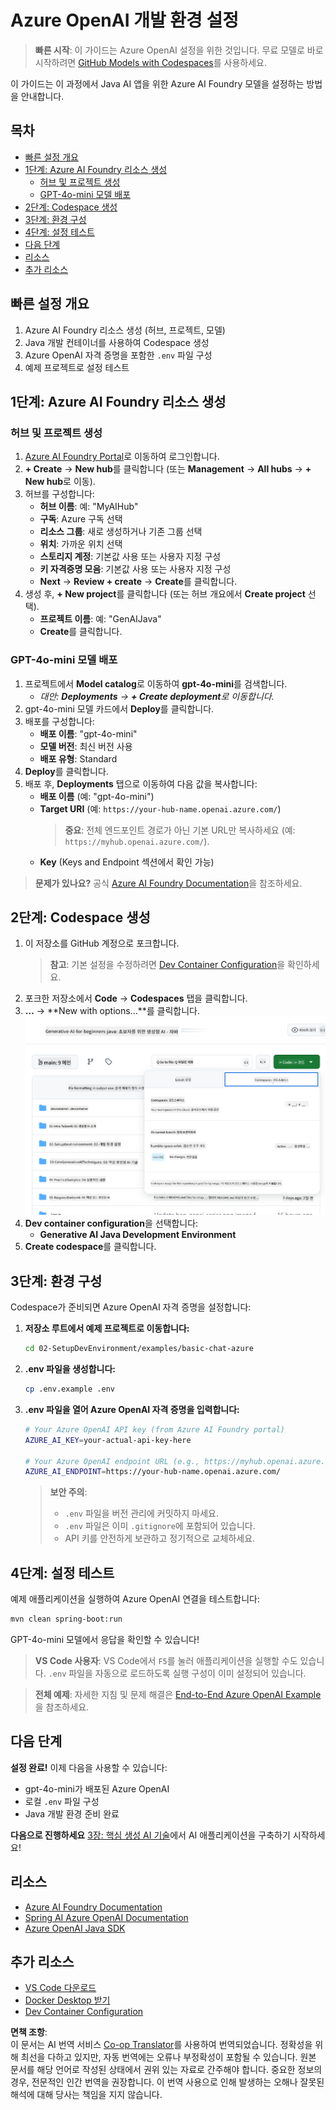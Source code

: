 <!--
CO_OP_TRANSLATOR_METADATA:
{
  "original_hash": "bfdb4b4eadbee3a59ef742439f58326a",
  "translation_date": "2025-07-27T12:59:22+00:00",
  "source_file": "02-SetupDevEnvironment/getting-started-azure-openai.md",
  "language_code": "ko"
}
-->
# Azure OpenAI 개발 환경 설정

> **빠른 시작**: 이 가이드는 Azure OpenAI 설정을 위한 것입니다. 무료 모델로 바로 시작하려면 [GitHub Models with Codespaces](./README.md#quick-start-cloud)를 사용하세요.

이 가이드는 이 과정에서 Java AI 앱을 위한 Azure AI Foundry 모델을 설정하는 방법을 안내합니다.

## 목차

- [빠른 설정 개요](../../../02-SetupDevEnvironment)
- [1단계: Azure AI Foundry 리소스 생성](../../../02-SetupDevEnvironment)
  - [허브 및 프로젝트 생성](../../../02-SetupDevEnvironment)
  - [GPT-4o-mini 모델 배포](../../../02-SetupDevEnvironment)
- [2단계: Codespace 생성](../../../02-SetupDevEnvironment)
- [3단계: 환경 구성](../../../02-SetupDevEnvironment)
- [4단계: 설정 테스트](../../../02-SetupDevEnvironment)
- [다음 단계](../../../02-SetupDevEnvironment)
- [리소스](../../../02-SetupDevEnvironment)
- [추가 리소스](../../../02-SetupDevEnvironment)

## 빠른 설정 개요

1. Azure AI Foundry 리소스 생성 (허브, 프로젝트, 모델)
2. Java 개발 컨테이너를 사용하여 Codespace 생성
3. Azure OpenAI 자격 증명을 포함한 `.env` 파일 구성
4. 예제 프로젝트로 설정 테스트

## 1단계: Azure AI Foundry 리소스 생성

### 허브 및 프로젝트 생성

1. [Azure AI Foundry Portal](https://ai.azure.com/)로 이동하여 로그인합니다.
2. **+ Create** → **New hub**를 클릭합니다 (또는 **Management** → **All hubs** → **+ New hub**로 이동).
3. 허브를 구성합니다:
   - **허브 이름**: 예: "MyAIHub"
   - **구독**: Azure 구독 선택
   - **리소스 그룹**: 새로 생성하거나 기존 그룹 선택
   - **위치**: 가까운 위치 선택
   - **스토리지 계정**: 기본값 사용 또는 사용자 지정 구성
   - **키 자격증명 모음**: 기본값 사용 또는 사용자 지정 구성
   - **Next** → **Review + create** → **Create**를 클릭합니다.
4. 생성 후, **+ New project**를 클릭합니다 (또는 허브 개요에서 **Create project** 선택).
   - **프로젝트 이름**: 예: "GenAIJava"
   - **Create**를 클릭합니다.

### GPT-4o-mini 모델 배포

1. 프로젝트에서 **Model catalog**로 이동하여 **gpt-4o-mini**를 검색합니다.
   - *대안: **Deployments** → **+ Create deployment**로 이동합니다.*
2. gpt-4o-mini 모델 카드에서 **Deploy**를 클릭합니다.
3. 배포를 구성합니다:
   - **배포 이름**: "gpt-4o-mini"
   - **모델 버전**: 최신 버전 사용
   - **배포 유형**: Standard
4. **Deploy**를 클릭합니다.
5. 배포 후, **Deployments** 탭으로 이동하여 다음 값을 복사합니다:
   - **배포 이름** (예: "gpt-4o-mini")
   - **Target URI** (예: `https://your-hub-name.openai.azure.com/`)  
      > **중요**: 전체 엔드포인트 경로가 아닌 기본 URL만 복사하세요 (예: `https://myhub.openai.azure.com/`).
   - **Key** (Keys and Endpoint 섹션에서 확인 가능)

> **문제가 있나요?** 공식 [Azure AI Foundry Documentation](https://learn.microsoft.com/azure/ai-foundry/how-to/create-projects?tabs=ai-foundry&pivots=hub-project)을 참조하세요.

## 2단계: Codespace 생성

1. 이 저장소를 GitHub 계정으로 포크합니다.
   > **참고**: 기본 설정을 수정하려면 [Dev Container Configuration](../../../.devcontainer/devcontainer.json)을 확인하세요.
2. 포크한 저장소에서 **Code** → **Codespaces** 탭을 클릭합니다.
3. **...** → **New with options...**를 클릭합니다.
![옵션으로 Codespace 생성](../../../translated_images/codespaces.9945ded8ceb431a58e8bee7f212e8c62b55733b7e302fd58194fadc95472fa3c.ko.png)
4. **Dev container configuration**을 선택합니다: 
   - **Generative AI Java Development Environment**
5. **Create codespace**를 클릭합니다.

## 3단계: 환경 구성

Codespace가 준비되면 Azure OpenAI 자격 증명을 설정합니다:

1. **저장소 루트에서 예제 프로젝트로 이동합니다:**
   ```bash
   cd 02-SetupDevEnvironment/examples/basic-chat-azure
   ```

2. **.env 파일을 생성합니다:**
   ```bash
   cp .env.example .env
   ```

3. **.env 파일을 열어 Azure OpenAI 자격 증명을 입력합니다:**
   ```bash
   # Your Azure OpenAI API key (from Azure AI Foundry portal)
   AZURE_AI_KEY=your-actual-api-key-here
   
   # Your Azure OpenAI endpoint URL (e.g., https://myhub.openai.azure.com/)
   AZURE_AI_ENDPOINT=https://your-hub-name.openai.azure.com/
   ```

   > **보안 주의**: 
   > - `.env` 파일을 버전 관리에 커밋하지 마세요.
   > - `.env` 파일은 이미 `.gitignore`에 포함되어 있습니다.
   > - API 키를 안전하게 보관하고 정기적으로 교체하세요.

## 4단계: 설정 테스트

예제 애플리케이션을 실행하여 Azure OpenAI 연결을 테스트합니다:

```bash
mvn clean spring-boot:run
```

GPT-4o-mini 모델에서 응답을 확인할 수 있습니다!

> **VS Code 사용자**: VS Code에서 `F5`를 눌러 애플리케이션을 실행할 수도 있습니다. `.env` 파일을 자동으로 로드하도록 실행 구성이 이미 설정되어 있습니다.

> **전체 예제**: 자세한 지침 및 문제 해결은 [End-to-End Azure OpenAI Example](./examples/basic-chat-azure/README.md)을 참조하세요.

## 다음 단계

**설정 완료!** 이제 다음을 사용할 수 있습니다:
- gpt-4o-mini가 배포된 Azure OpenAI
- 로컬 `.env` 파일 구성
- Java 개발 환경 준비 완료

**다음으로 진행하세요** [3장: 핵심 생성 AI 기술](../03-CoreGenerativeAITechniques/README.md)에서 AI 애플리케이션을 구축하기 시작하세요!

## 리소스

- [Azure AI Foundry Documentation](https://learn.microsoft.com/azure/ai-services/)
- [Spring AI Azure OpenAI Documentation](https://docs.spring.io/spring-ai/reference/api/clients/azure-openai-chat.html)
- [Azure OpenAI Java SDK](https://learn.microsoft.com/java/api/overview/azure/ai-openai-readme)

## 추가 리소스

- [VS Code 다운로드](https://code.visualstudio.com/Download)
- [Docker Desktop 받기](https://www.docker.com/products/docker-desktop)
- [Dev Container Configuration](../../../.devcontainer/devcontainer.json)

**면책 조항**:  
이 문서는 AI 번역 서비스 [Co-op Translator](https://github.com/Azure/co-op-translator)를 사용하여 번역되었습니다. 정확성을 위해 최선을 다하고 있지만, 자동 번역에는 오류나 부정확성이 포함될 수 있습니다. 원본 문서를 해당 언어로 작성된 상태에서 권위 있는 자료로 간주해야 합니다. 중요한 정보의 경우, 전문적인 인간 번역을 권장합니다. 이 번역 사용으로 인해 발생하는 오해나 잘못된 해석에 대해 당사는 책임을 지지 않습니다.
